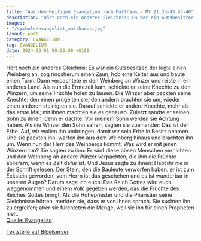 ```yaml
---
title: "Aus dem Heiligen Evangelium nach Matthäus - Mt 21,33-43.45-46"
description: "Hört noch ein anderes Gleichnis: Es war ein Gutsbesitzer, der legte einen Weinberg an, zog ringsherum einen Zaun, hob eine Kelter aus und baute einen Turm. Dann verpachtete er den Weinberg an Winzer und reiste in ein anderes Land. Als nun die Erntezeit kam, schickte er seine Knec...."
images:
- "/symbols/evangelist_matthaeus.jpg"
layout: post
category: EVANGELIUM
tag: EVANGELIUM
date: 2024-03-01 09:00:00 +0100
---
```

Hört noch ein anderes Gleichnis: Es war ein Gutsbesitzer, der legte einen Weinberg an, zog ringsherum einen Zaun, hob eine Kelter aus und baute einen Turm. Dann verpachtete er den Weinberg an Winzer und reiste in ein anderes Land.
Als nun die Erntezeit kam, schickte er seine Knechte zu den Winzern, um seine Früchte holen zu lassen.<!--more-->
Die Winzer aber packten seine Knechte; den einen prügelten sie, den andern brachten sie um, wieder einen anderen steinigten sie.
Darauf schickte er andere Knechte, mehr als das erste Mal; mit ihnen machten sie es genauso.
Zuletzt sandte er seinen Sohn zu ihnen; denn er dachte: Vor meinem Sohn werden sie Achtung haben.
Als die Winzer den Sohn sahen, sagten sie zueinander: Das ist der Erbe. Auf, wir wollen ihn umbringen, damit wir sein Erbe in Besitz nehmen.
Und sie packten ihn, warfen ihn aus dem Weinberg hinaus und brachten ihn um.
Wenn nun der Herr des Weinbergs kommt: Was wird er mit jenen Winzern tun?
Sie sagten zu ihm: Er wird diese bösen Menschen vernichten und den Weinberg an andere Winzer verpachten, die ihm die Früchte abliefern, wenn es Zeit dafür ist.
Und Jesus sagte zu ihnen: Habt ihr nie in der Schrift gelesen: Der Stein, den die Bauleute verworfen haben, er ist zum Eckstein geworden; vom Herrn ist das geschehen und es ist wunderbar in unseren Augen?
Darum sage ich euch: Das Reich Gottes wird euch weggenommen und einem Volk gegeben werden, das die Früchte des Reiches Gottes bringt.
Als die Hohepriester und die Pharisäer seine Gleichnisse hörten, merkten sie, dass er von ihnen sprach.
Sie suchten ihn zu ergreifen; aber sie fürchteten die Menge, weil sie ihn für einen Propheten hielt.<br>
[Quelle: Evangelizo](https://evangeliumtagfuertag.org/DE/gospel)

[Textstelle auf Bibelserver](https://www.bibleserver.com/EU/Matthäus21,33-43.45-46)
